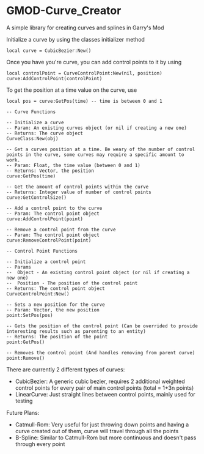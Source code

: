 # GMOD-Curve_Creator
A simple library for creating curves and splines in Garry's Mod

Initialize a curve by using the classes initializer method
```
local curve = CubicBezier:New()
```
Once you have you're curve, you can add control points to it by using
```
local controlPoint = CurveControlPoint:New(nil, position)
curve:AddControlPoint(controlPoint)
```
To get the position at a time value on the curve, use
```
local pos = curve:GetPos(time) -- time is between 0 and 1
```


```
-- Curve Functions

-- Initialize a curve
-- Param: An existing curves object (or nil if creating a new one)
-- Returns: The curve object
CurveClass:New(obj)

-- Get a curves position at a time. Be weary of the number of control points in the curve, some curves may require a specific amount to work.
-- Param: Float, the time value (between 0 and 1)
-- Returns: Vector, the position
curve:GetPos(time)

-- Get the amount of control points within the curve
-- Returns: Integer value of number of control points
curve:GetControlSize()

-- Add a control point to the curve
-- Param: The control point object
curve:AddControlPoint(point)

-- Remove a control point from the curve
-- Param: The control point object
curve:RemoveControlPoint(point)
```


```
-- Control Point Functions

-- Initialize a control point
-- Params
--  Object - An existing control point object (or nil if creating a new one)
--  Position - The position of the control point
-- Returns: The control point object
CurveControlPoint:New()

-- Sets a new position for the curve
-- Param: Vector, the new position
point:SetPos(pos)

-- Gets the position of the control point (Can be overrided to provide interesting results such as parenting to an entity)
-- Returns: The position of the point
point:GetPos()

-- Removes the control point (And handles removing from parent curve)
point:Remove()
```

There are currently 2 different types of curves:
 - CubicBezier: A generic cubic bezier, requires 2 additional weighted control points for every pair of main control points (total = 1+3n points)
 - LinearCurve: Just straight lines between control points, mainly used for testing

Future Plans:
 - Catmull-Rom: Very useful for just throwing down points and having a curve created out of them, curve will travel through all the points
 - B-Spline: Similar to Catmull-Rom but more continuous and doesn't pass through every point
